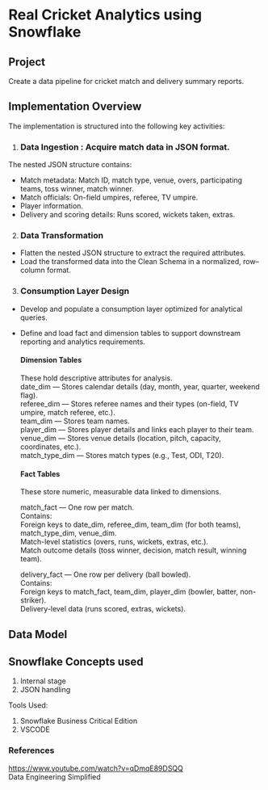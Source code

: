 # Real Cricket Analytics using Snowflake

## Project 
Create a data pipeline for cricket match and delivery summary reports.

## Implementation Overview
The implementation is structured into the following key activities:

1. ### Data Ingestion : Acquire match data in JSON format.
  The nested JSON structure contains:
- Match metadata: Match ID, match type, venue, overs, participating teams, toss winner, match winner.
- Match officials: On-field umpires, referee, TV umpire.
- Player information.
- Delivery and scoring details: Runs scored, wickets taken, extras.

2. ### Data Transformation
- Flatten the nested JSON structure to extract the required attributes.
- Load the transformed data into the Clean Schema in a normalized, row–column format.

3. ### Consumption Layer Design
- Develop and populate a consumption layer optimized for analytical queries.
- Define and load fact and dimension tables to support downstream reporting and analytics requirements.

    #### Dimension Tables  
    These hold descriptive attributes for analysis.  
    date_dim — Stores calendar details (day, month, year, quarter, weekend flag).  
    referee_dim — Stores referee names and their types (on-field, TV umpire, match referee, etc.).  
    team_dim — Stores team names.  
    player_dim — Stores player details and links each player to their team.  
    venue_dim — Stores venue details (location, pitch, capacity, coordinates, etc.).  
    match_type_dim — Stores match types (e.g., Test, ODI, T20).

    #### Fact Tables  
    These store numeric, measurable data linked to dimensions.  

    match_fact — One row per match.  
    Contains:  
    Foreign keys to date_dim, referee_dim, team_dim (for both teams), match_type_dim, venue_dim.  
    Match-level statistics (overs, runs, wickets, extras, etc.).  
    Match outcome details (toss winner, decision, match result, winning team).

    delivery_fact — One row per delivery (ball bowled).  
    Contains:  
    Foreign keys to match_fact, team_dim, player_dim (bowler, batter, non-striker).  
    Delivery-level data (runs scored, extras, wickets).


## Data Model



## Snowflake Concepts used

1. Internal stage
2. JSON handling

Tools Used: 
1. Snowflake Business Critical Edition
2. VSCODE

### References 
https://www.youtube.com/watch?v=qDmqE89DSQQ  
Data Engineering Simplified